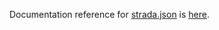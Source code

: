 Documentation reference for [strada.json](strada.json) is [here](https://discord.com/developers/docs/interactions/application-commands).